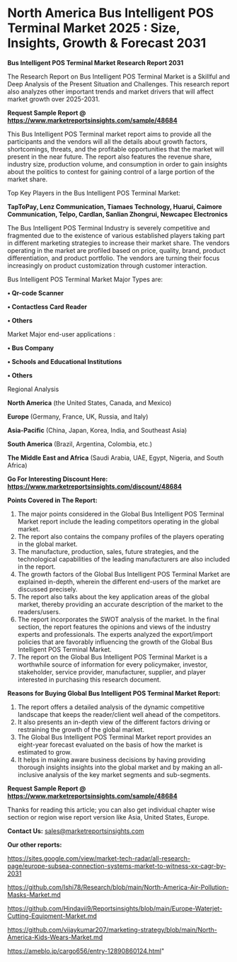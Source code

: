 # North America Bus Intelligent POS Terminal Market 2025 : Size, Insights, Growth & Forecast 2031

<strong>Bus Intelligent POS Terminal Market Research Report 2031</strong>

The Research Report on Bus Intelligent POS Terminal Market is a Skillful and Deep Analysis of the Present Situation and Challenges. This research report also analyzes other important trends and market drivers that will affect market growth over 2025-2031.

<strong>Request Sample Report @ <a href=https://www.marketreportsinsights.com/sample/48684>https://www.marketreportsinsights.com/sample/48684</a></strong>

This Bus Intelligent POS Terminal market report aims to provide all the participants and the vendors will all the details about growth factors, shortcomings, threats, and the profitable opportunities that the market will present in the near future. The report also features the revenue share, industry size, production volume, and consumption in order to gain insights about the politics to contest for gaining control of a large portion of the market share.

Top Key Players in the Bus Intelligent POS Terminal Market:

<strong>TapToPay, Lenz Communication, Tiamaes Technology, Huarui, Caimore Communication, Telpo, Cardlan, Sanlian Zhongrui, Newcapec Electronics</strong>

The Bus Intelligent POS Terminal Industry is severely competitive and fragmented due to the existence of various established players taking part in different marketing strategies to increase their market share. The vendors operating in the market are profiled based on price, quality, brand, product differentiation, and product portfolio. The vendors are turning their focus increasingly on product customization through customer interaction.

Bus Intelligent POS Terminal Market Major Types are:

<strong>•  Qr-code Scanner

•  Contactless Card Reader

•  Others</strong>

Market Major end-user applications :

<strong>•  Bus Company

•  Schools and Educational Institutions

•  Others</strong>

Regional Analysis

</u><strong><b>North America</b></strong> (the United States, Canada, and Mexico)

<strong><b>Europe </b></strong>(Germany, France, UK, Russia, and Italy)

<strong><b>Asia-Pacific</b></strong> (China, Japan, Korea, India, and Southeast Asia)

<strong><b>South America</b></strong> (Brazil, Argentina, Colombia, etc.)

<strong><b>The Middle East and Africa</b></strong> (Saudi Arabia, UAE, Egypt, Nigeria, and South Africa)

<strong>Go For Interesting Discount Here: <a href=https://www.marketreportsinsights.com/discount/48684>https://www.marketreportsinsights.com/discount/48684</a></strong>

<strong>Points Covered in The Report:</strong>
<ol>
  <li>The major points considered in the Global Bus Intelligent POS Terminal Market report include the leading competitors operating in the global market.</li>
  <li>The report also contains the company profiles of the players operating in the global market.</li>
  <li>The manufacture, production, sales, future strategies, and the technological capabilities of the leading manufacturers are also included in the report.</li>
  <li>The growth factors of the Global Bus Intelligent POS Terminal Market are explained in-depth, wherein the different end-users of the market are discussed precisely.</li>
  <li>The report also talks about the key application areas of the global market, thereby providing an accurate description of the market to the readers/users.</li>
  <li>The report incorporates the SWOT analysis of the market. In the final section, the report features the opinions and views of the industry experts and professionals. The experts analyzed the export/import policies that are favorably influencing the growth of the Global Bus Intelligent POS Terminal Market.</li>
  <li>The report on the Global Bus Intelligent POS Terminal Market is a worthwhile source of information for every policymaker, investor, stakeholder, service provider, manufacturer, supplier, and player interested in purchasing this research document.</li>
</ol>
<strong>Reasons for Buying Global Bus Intelligent POS Terminal Market Report:</strong>

<ol>
  <li>The report offers a detailed analysis of the dynamic competitive landscape that keeps the reader/client well ahead of the competitors.</li>
  <li>It also presents an in-depth view of the different factors driving or restraining the growth of the global market.</li>
  <li>The Global Bus Intelligent POS Terminal Market report provides an eight-year forecast evaluated on the basis of how the market is estimated to grow.</li>
  <li>It helps in making aware business decisions by having providing thorough insights insights into the global market and by making an all-inclusive analysis of the key market segments and sub-segments.</li>
</ol>
<strong>Request Sample Report @ <a href=https://www.marketreportsinsights.com/sample/48684>https://www.marketreportsinsights.com/sample/48684</a></strong>


Thanks for reading this article; you can also get individual chapter wise section or region wise report version like Asia, United States, Europe.

<strong>Contact Us:</strong>
sales@marketreportsinsights.com

<strong>Our other reports:</strong>

<a href=https://sites.google.com/view/market-tech-radar/all-research-page/europe-subsea-connection-systems-market-to-witness-xx-cagr-by-2031>https://sites.google.com/view/market-tech-radar/all-research-page/europe-subsea-connection-systems-market-to-witness-xx-cagr-by-2031</a>

<a href=https://github.com/Ishi78/Research/blob/main/North-America-Air-Pollution-Masks-Market.md>https://github.com/Ishi78/Research/blob/main/North-America-Air-Pollution-Masks-Market.md</a>

<a href=https://github.com/Hindavii9/Reportsinsights/blob/main/Europe-Waterjet-Cutting-Equipment-Market.md>https://github.com/Hindavii9/Reportsinsights/blob/main/Europe-Waterjet-Cutting-Equipment-Market.md</a>

<a href=https://github.com/vijaykumar207/marketing-strategy/blob/main/North-America-Kids-Wears-Market.md>https://github.com/vijaykumar207/marketing-strategy/blob/main/North-America-Kids-Wears-Market.md</a>

<a href=https://ameblo.jp/cargo656/entry-12890860124.html>https://ameblo.jp/cargo656/entry-12890860124.html</a>"
